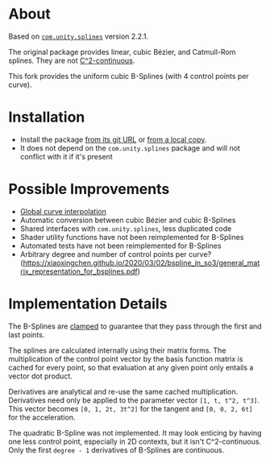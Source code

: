 # About
Based on [`com.unity.splines`](https://docs.unity3d.com/Packages/com.unity.splines@2.2/manual/index.html) version 2.2.1.

The original package provides linear, cubic Bézier, and Catmull-Rom splines. They are not [C^2-continuous](https://www.youtube.com/watch?v=jvPPXbo87ds).

This fork provides the uniform cubic B-Splines (with 4 control points per curve).

# Installation
* Install the package [from its git URL](https://docs.unity3d.com/Manual/upm-ui-giturl.html) or [from a local copy](https://docs.unity3d.com/Manual/upm-ui-local.html).
* It does not depend on the `com.unity.splines` package and will not conflict with it if it's present

# Possible Improvements
* [Global curve interpolation](https://pages.mtu.edu/~shene/COURSES/cs3621/NOTES/INT-APP/CURVE-INT-global.html)
* Automatic conversion between cubic Bézier and cubic B-Splines
* Shared interfaces with `com.unity.splines`, less duplicated code
* Shader utility functions have not been reimplemented for B-Splines
* Automated tests have not been reimplemented for B-Splines
* Arbitrary degree and number of control points per curve? (https://xiaoxingchen.github.io/2020/03/02/bspline_in_so3/general_matrix_representation_for_bsplines.pdf)

# Implementation Details
The B-Splines are [clamped](https://pages.mtu.edu/%7Eshene/COURSES/cs3621/NOTES/spline/bspline-curve-prop.html) to guarantee that they pass through the first and last points.

The splines are calculated internally using their matrix forms. The multiplication of the control point vector by the basis function matrix is cached for every point, so that evaluation at any given point only entails a vector dot product.

Derivatives are analytical and re-use the same cached multiplication. Derivatives need only be applied to the parameter vector `[1, t, t^2, t^3]`. This vector becomes `[0, 1, 2t, 3t^2]` for the tangent and `[0, 0, 2, 6t]` for the acceleration.

The quadratic B-Spline was not implemented. It may look enticing by having one less control point, especially in 2D contexts, but it isn't C^2-continuous. Only the first `degree - 1` derivatives of B-Splines are continuous.
